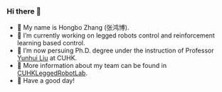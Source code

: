 ### Hi there 👋

- 👯 My name is Hongbo Zhang (张鸿博).
- 🔭 I’m currently working on legged robots control and reinforcement learning based control.
- 🌱 I’m now persuing Ph.D. degree under the instruction of Professor [Yunhui Liu](http://ri.cuhk.edu.hk/yhliu) at CUHK.
- 👯 More information about my team can be found in [CUHKLeggedRobotLab](https://cuhkleggedrobotlab.github.io).
- 🔭 Have a good day!
